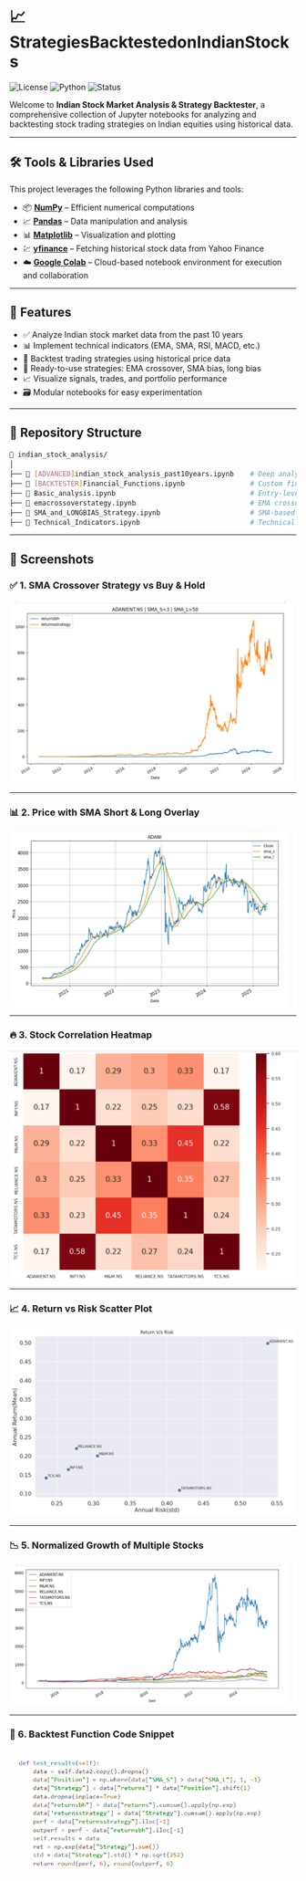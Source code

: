 
# 📈 StrategiesBacktestedonIndianStocks

![License](https://img.shields.io/badge/license-MIT-blue.svg)
![Python](https://img.shields.io/badge/python-3.8%2B-blue.svg)
![Status](https://img.shields.io/badge/status-Active-brightgreen)

Welcome to **Indian Stock Market Analysis & Strategy Backtester**, a comprehensive collection of Jupyter notebooks for analyzing and backtesting stock trading strategies on Indian equities using historical data.

---

## 🛠️ Tools & Libraries Used

This project leverages the following Python libraries and tools:

- 📦 **[NumPy](https://numpy.org/)** – Efficient numerical computations  
- 📈 **[Pandas](https://pandas.pydata.org/)** – Data manipulation and analysis  
- 📊 **[Matplotlib](https://matplotlib.org/)** – Visualization and plotting  
- 💹 **[yfinance](https://pypi.org/project/yfinance/)** – Fetching historical stock data from Yahoo Finance  
- ☁️ **[Google Colab](https://colab.research.google.com/)** – Cloud-based notebook environment for execution and collaboration  

---

## 🧠 Features

- ✅ Analyze Indian stock market data from the past 10 years  
- 📊 Implement technical indicators (EMA, SMA, RSI, MACD, etc.)  
- 🔁 Backtest trading strategies using historical price data  
- 🧪 Ready-to-use strategies: EMA crossover, SMA bias, long bias  
- 📈 Visualize signals, trades, and portfolio performance  
- 🗃 Modular notebooks for easy experimentation  

---

## 📂 Repository Structure

```bash
📁 indian_stock_analysis/
│
├── 📘 [ADVANCED]indian_stock_analysis_past10years.ipynb    # Deep analysis of Indian stocks
├── 📘 [BACKTESTER]Financial_Functions.ipynb                # Custom financial & helper functions
├── 📘 Basic_analysis.ipynb                                 # Entry-level analysis on price/returns
├── 📘 emacrossoverstategy.ipynb                            # EMA crossover strategy backtesting
├── 📘 SMA_and_LONGBIAS_Strategy.ipynb                      # SMA-based long-only trading logic
├── 📘 Technical_Indicators.ipynb                           # Technical indicator implementations

```

---


## 📸 Screenshots

### ✅ 1. SMA Crossover Strategy vs Buy & Hold


![SMA Crossover vs Buy & Hold](assets/backtestingresults.PNG)

---

### 📊 2. Price with SMA Short & Long Overlay


![SMA Overlay](assets/basicanalysis.PNG)


---

### 🔥 3. Stock Correlation Heatmap


![Correlation Heatmap](assets/corelationheatmap.PNG)


---

### 📈 4. Return vs Risk Scatter Plot


![Return vs Risk](assets/returnvsrisk.PNG)


---

### 📉 5. Normalized Growth of Multiple Stocks


![Multi Stock Growth](assets/standardizationplot.PNG)

---

### 🧮 6. Backtest Function Code Snippet

![Backtest Code](assets/strategylogics.PNG)

